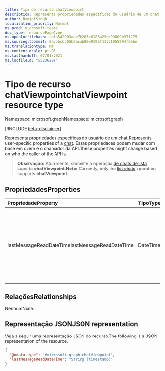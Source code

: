 ```yaml
---
title: Tipo de recurso chatViewpoint
description: Representa propriedades específicas do usuário de um chat.
author: RamjotSingh
localization_priority: Normal
ms.prod: microsoft-teams
doc_type: resourcePageType
ms.openlocfilehash: ca6a542903aae7b203c6183a25dd99889b97f275
ms.sourcegitcommit: 0adbbcbc65b6acab80e9195f13321055994f56be
ms.translationtype: MT
ms.contentlocale: pt-BR
ms.lasthandoff: 07/01/2021
ms.locfileid: "53236289"
---
```

# <a name="chatviewpoint-resource-type"></a><span data-ttu-id="c9c22-103">Tipo de recurso chatViewpoint</span><span class="sxs-lookup"><span data-stu-id="c9c22-103">chatViewpoint resource type</span></span>

<span data-ttu-id="c9c22-104">Namespace: microsoft.graph</span><span class="sxs-lookup"><span data-stu-id="c9c22-104">Namespace: microsoft.graph</span></span>

[!INCLUDE [beta-disclaimer](../../includes/beta-disclaimer.md)]

<span data-ttu-id="c9c22-105">Representa propriedades específicas do usuário de um [chat](../resources/chat.md).</span><span class="sxs-lookup"><span data-stu-id="c9c22-105">Represents user-specific properties of a [chat](../resources/chat.md).</span></span> <span data-ttu-id="c9c22-106">Essas propriedades podem mudar com base em quem é o chamador da API.</span><span class="sxs-lookup"><span data-stu-id="c9c22-106">These properties might change based on who the caller of the API is.</span></span>

> <span data-ttu-id="c9c22-107">**Observação:** Atualmente, somente a operação [de chats de lista](../api/chat-list.md) suporta **chatViewpoint**.</span><span class="sxs-lookup"><span data-stu-id="c9c22-107">**Note:** Currently, only the [list chats](../api/chat-list.md) operation supports **chatViewpoint**.</span></span>

## <a name="properties"></a><span data-ttu-id="c9c22-108">Propriedades</span><span class="sxs-lookup"><span data-stu-id="c9c22-108">Properties</span></span>
|<span data-ttu-id="c9c22-109">Propriedade</span><span class="sxs-lookup"><span data-stu-id="c9c22-109">Property</span></span>|<span data-ttu-id="c9c22-110">Tipo</span><span class="sxs-lookup"><span data-stu-id="c9c22-110">Type</span></span>|<span data-ttu-id="c9c22-111">Descrição</span><span class="sxs-lookup"><span data-stu-id="c9c22-111">Description</span></span>|
|:---|:---|:---|
|<span data-ttu-id="c9c22-112">lastMessageReadDateTime</span><span class="sxs-lookup"><span data-stu-id="c9c22-112">lastMessageReadDateTime</span></span>|<span data-ttu-id="c9c22-113">DateTimeOffset</span><span class="sxs-lookup"><span data-stu-id="c9c22-113">DateTimeOffset</span></span>|<span data-ttu-id="c9c22-114">Representa a dateTime up até a qual o usuário de chamada leu [chatMessages](../resources/chatmessage.md) em um chat específico.</span><span class="sxs-lookup"><span data-stu-id="c9c22-114">Represents the dateTime up until which the calling user has read [chatMessages](../resources/chatmessage.md) in a specific chat.</span></span>|

## <a name="relationships"></a><span data-ttu-id="c9c22-115">Relações</span><span class="sxs-lookup"><span data-stu-id="c9c22-115">Relationships</span></span>
<span data-ttu-id="c9c22-116">Nenhum</span><span class="sxs-lookup"><span data-stu-id="c9c22-116">None.</span></span>

## <a name="json-representation"></a><span data-ttu-id="c9c22-117">Representação JSON</span><span class="sxs-lookup"><span data-stu-id="c9c22-117">JSON representation</span></span>
<span data-ttu-id="c9c22-118">Veja a seguir uma representação JSON do recurso.</span><span class="sxs-lookup"><span data-stu-id="c9c22-118">The following is a JSON representation of the resource.</span></span>
<!-- {
  "blockType": "resource",
  "@odata.type": "microsoft.graph.chatViewpoint"
}
-->
``` json
{
  "@odata.type": "#microsoft.graph.chatViewpoint",
  "lastMessageReadDateTime": "String (timestamp)"
}
```

